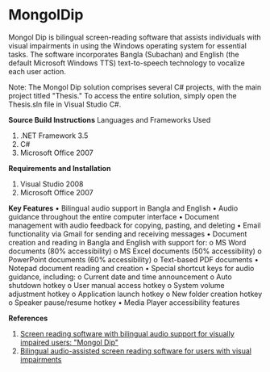 # MongolDip

Mongol Dip is bilingual screen-reading software that assists individuals with visual impairments in using the Windows operating system for essential tasks. The software incorporates Bangla (Subachan) and English (the default Microsoft Windows TTS) text-to-speech technology to vocalize each user action.

Note: The Mongol Dip solution comprises several C# projects, with the main project titled "Thesis." To access the entire solution, simply open the Thesis.sln file in Visual Studio C#.

**Source Build Instructions**
Languages and Frameworks Used
1.	.NET Framework 3.5
2.	C#
3.	Microsoft Office 2007

**Requirements and Installation**
1.	Visual Studio 2008
2.	Microsoft Office 2007

**Key Features**
•	Bilingual audio support in Bangla and English
•	Audio guidance throughout the entire computer interface
•	Document management with audio feedback for copying, pasting, and deleting
•	Email functionality via Gmail for sending and receiving messages
•	Document creation and reading in Bangla and English with support for:
      o	MS Word documents (80% accessibility)
      o	MS Excel documents (50% accessibility)
      o	PowerPoint documents (60% accessibility)
      o	Text-based PDF documents
•	Notepad document reading and creation
•	Special shortcut keys for audio guidance, including:
      o	Current date and time announcement
      o	Auto shutdown hotkey
      o	User manual access hotkey
      o	System volume adjustment hotkey
      o	Application launch hotkey
      o	New folder creation hotkey
      o	Speaker pause/resume hotkey
•	Media Player accessibility features

**References**
1.	[Screen reading software with bilingual audio support for visually impaired users: "Mongol Dip"](https://ieeexplore.ieee.org/document/7073153)
2.	[Bilingual audio-assisted screen reading software for users with visual impairments](https://ieeexplore.ieee.org/document/6509807)
